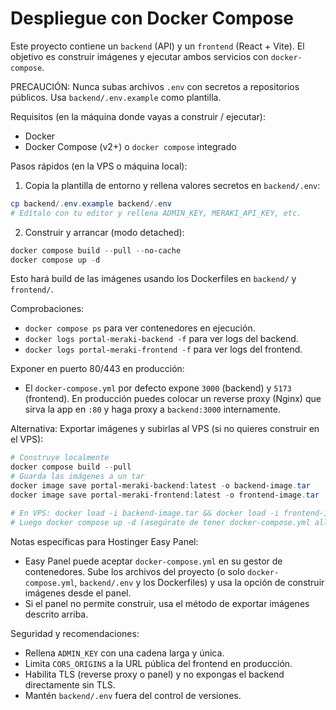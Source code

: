 # Despliegue con Docker Compose

Este proyecto contiene un `backend` (API) y un `frontend` (React + Vite). El objetivo es construir imágenes y ejecutar ambos servicios con `docker-compose`.

PRECAUCIÓN: Nunca subas archivos `.env` con secretos a repositorios públicos. Usa `backend/.env.example` como plantilla.

Requisitos (en la máquina donde vayas a construir / ejecutar):
- Docker
- Docker Compose (v2+) o `docker compose` integrado

Pasos rápidos (en la VPS o máquina local):

1) Copia la plantilla de entorno y rellena valores secretos en `backend/.env`:

```powershell
cp backend/.env.example backend/.env
# Edítalo con tu editor y rellena ADMIN_KEY, MERAKI_API_KEY, etc.
```

2) Construir y arrancar (modo detached):

```powershell
docker compose build --pull --no-cache
docker compose up -d
```

Esto hará build de las imágenes usando los Dockerfiles en `backend/` y `frontend/`.

Comprobaciones:
- `docker compose ps` para ver contenedores en ejecución.
- `docker logs portal-meraki-backend -f` para ver logs del backend.
- `docker logs portal-meraki-frontend -f` para ver logs del frontend.

Exponer en puerto 80/443 en producción:
- El `docker-compose.yml` por defecto expone `3000` (backend) y `5173` (frontend). En producción puedes colocar un reverse proxy (Nginx) que sirva la app en `:80` y haga proxy a `backend:3000` internamente.

Alternativa: Exportar imágenes y subirlas al VPS (si no quieres construir en el VPS):

```powershell
# Construye localmente
docker compose build --pull
# Guarda las imágenes a un tar
docker image save portal-meraki-backend:latest -o backend-image.tar
docker image save portal-meraki-frontend:latest -o frontend-image.tar

# En VPS: docker load -i backend-image.tar && docker load -i frontend-image.tar
# Luego docker compose up -d (asegúrate de tener docker-compose.yml allí)
```

Notas específicas para Hostinger Easy Panel:
- Easy Panel puede aceptar `docker-compose.yml` en su gestor de contenedores. Sube los archivos del proyecto (o solo `docker-compose.yml`, `backend/.env` y los Dockerfiles) y usa la opción de construir imágenes desde el panel.
- Si el panel no permite construir, usa el método de exportar imágenes descrito arriba.

Seguridad y recomendaciones:
- Rellena `ADMIN_KEY` con una cadena larga y única.
- Limita `CORS_ORIGINS` a la URL pública del frontend en producción.
- Habilita TLS (reverse proxy o panel) y no expongas el backend directamente sin TLS.
- Mantén `backend/.env` fuera del control de versiones.
